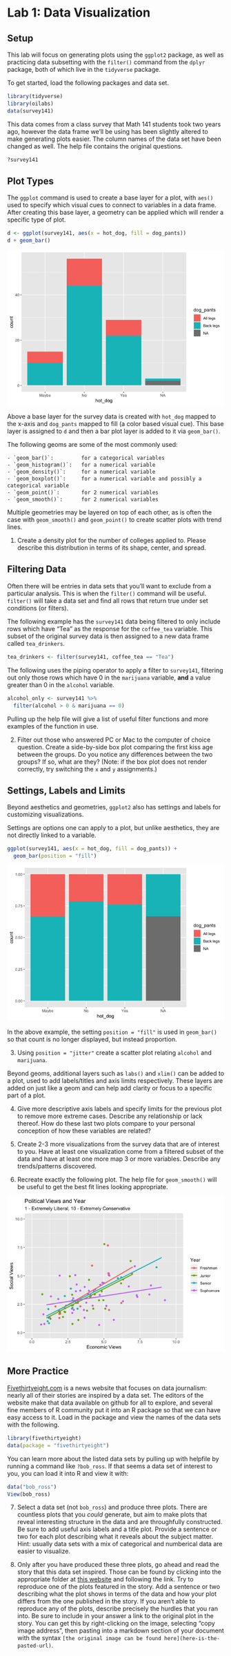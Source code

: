 Lab 1: Data Visualization
================

## Setup

This lab will focus on generating plots using the `ggplot2` package, as
well as practicing data subsetting with the `filter()` command from the
`dplyr` package, both of which live in the `tidyverse` package.

To get started, load the following packages and data set.

``` r
library(tidyverse)
library(oilabs)
data(survey141)
```

This data comes from a class survey that Math 141 students took two
years ago, however the data frame we’ll be using has been slightly
altered to make generating plots easier. The column names of the data
set have been changed as well. The help file contains the original
questions.

``` r
?survey141
```

## Plot Types

The `ggplot` command is used to create a base layer for a plot, with
`aes()` used to specify which visual cues to connect to variables in a
data frame. After creating this base layer, a geometry can be applied
which will render a specific type of plot.

``` r
d <- ggplot(survey141, aes(x = hot_dog, fill = dog_pants))
d + geom_bar()
```

![](01-visualization_files/figure-gfm/unnamed-chunk-2-1.png)<!-- -->

Above a base layer for the survey data is created with `hot_dog` mapped
to the x-axis and `dog_pants` mapped to fill (a color based visual cue).
This base layer is assigned to `d` and then a bar plot layer is added to
it via `geom_bar()`.

The following geoms are some of the most commonly used:

    - `geom_bar()`:         for a categorical variables
    - `geom_histogram()`:   for a numerical variable
    - `geom_density()`:     for a numerical variable
    - `geom_boxplot()`:     for a numerical variable and possibly a categorical variable
    - `geom_point()`:       for 2 numerical variables
    - `geom_smooth()`:      for 2 numerical variables

Multiple geometries may be layered on top of each other, as is often the
case with `geom_smooth()` and `geom_point()` to create scatter plots
with trend lines.

1.  Create a density plot for the number of colleges applied to. Please
    describe this distribution in terms of its shape, center, and
    spread.

## Filtering Data

Often there will be entries in data sets that you’ll want to exclude
from a particular analysis. This is when the `filter()` command will be
useful. `filter()` will take a data set and find all rows that return
true under set conditions (or filters).

The following example has the `survey141` data being filtered to only
include rows which have “Tea” as the response for the `coffee_tea`
variable. This subset of the original survey data is then assigned to a
new data frame called `tea_drinkers`.

``` r
tea_drinkers <- filter(survey141, coffee_tea == "Tea")
```

The following uses the piping operator to apply a filter to `survey141`,
filtering out only those rows which have 0 in the `marijuana` variable,
**and** a value greater than 0 in the `alcohol` variable.

``` r
alcohol_only <- survey141 %>% 
  filter(alcohol > 0 & marijuana == 0)
```

Pulling up the help file will give a list of useful filter functions and
more examples of the function in use.

2.  Filter out those who answered PC or Mac to the computer of choice
    question. Create a side-by-side box plot comparing the first kiss
    age between the groups. Do you notice any differences between the
    two groups? If so, what are they? (Note: if the box plot does not
    render correctly, try switching the `x` and `y` assignments.)

## Settings, Labels and Limits

Beyond aesthetics and geometries, `ggplot2` also has settings and labels
for customizing visualizations.

Settings are options one can apply to a plot, but unlike aesthetics,
they are not directly linked to a variable.

``` r
ggplot(survey141, aes(x = hot_dog, fill = dog_pants)) +
  geom_bar(position = "fill")
```

![](01-visualization_files/figure-gfm/unnamed-chunk-7-1.png)<!-- -->

In the above example, the setting `position = "fill"` is used in
`geom_bar()` so that count is no longer displayed, but instead
proportion.

3.  Using `position = "jitter"` create a scatter plot relating `alcohol`
    and `marijuana`.

Beyond geoms, additional layers such as `labs()` and `xlim()` can be
added to a plot, used to add labels/titles and axis limits respectively.
These layers are added on just like a geom and can help add clarity or
focus to a specific part of a plot.

4.  Give more descriptive axis labels and specify limits for the
    previous plot to remove more extreme cases. Describe any
    relationship or lack thereof. How do these last two plots compare to
    your personal conception of how these variables are related?

5.  Create 2-3 more visualizations from the survey data that are of
    interest to you. Have at least one visualization come from a
    filtered subset of the data and have at least one more map 3 or more
    variables. Describe any trends/patterns discovered.

6.  Recreate exactly the following plot. The help file for
    `geom_smooth()` will be useful to get the best fit lines looking
    appropriate.

![](01-visualization_files/figure-gfm/unnamed-chunk-11-1.png)<!-- -->

## More Practice

[Fivethirtyeight.com](https://fivethirtyeight.com/) is a news website
that focuses on data journalism: nearly all of their stories are
inspired by a data set. The editors of the website make that data
available on github for all to explore, and several fine members of R
community put it into an R package so that we can have easy access to
it. Load in the package and view the names of the data sets with the
following.

``` r
library(fivethirtyeight)
data(package = "fivethirtyeight")
```

You can learn more about the listed data sets by pulling up with
helpfile by running a command like `?bob_ross`. If that seems a data set
of interest to you, you can load it into R and view it with:

``` r
data("bob_ross")
View(bob_ross)
```

7.  Select a data set (not `bob_ross`) and produce three plots. There
    are countless plots that you *could* generate, but aim to make plots
    that reveal interesting structure in the data and are throughfully
    constructed. Be sure to add useful axis labels and a title plot.
    Provide a sentence or two for each plot describing what it reveals
    about the subject matter. Hint: usually data sets with a mix of
    categorical and numberical data are easier to visualize.

8.  Only after you have produced these three plots, go ahead and read
    the story that this data set inspired. Those can be found by
    clicking into the appropriate folder at [this
    website](https://github.com/fivethirtyeight/data) and following the
    link. Try to reproduce one of the plots featured in the story. Add a
    sentence or two describing what the plot shows in terms of the data
    and how your plot differs from the one published in the story. If
    you aren’t able to reproduce any of the plots, describe precisely
    the hurdles that you ran into. Be sure to include in your answer a
    link to the original plot in the story. You can get this by
    right-clicking on the image, selecting “copy image address”, then
    pasting into a markdown section of your document with the syntax
    `[the original image can be found here](here-is-the-pasted-url)`.

